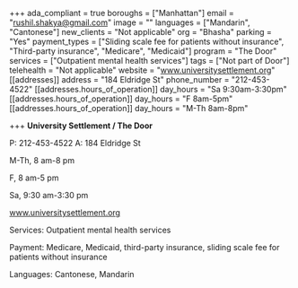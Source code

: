 +++
ada_compliant = true
boroughs = ["Manhattan"]
email = "rushil.shakya@gmail.com"
image = ""
languages = ["Mandarin", "Cantonese"]
new_clients = "Not applicable"
org = "Bhasha"
parking = "Yes"
payment_types = ["Sliding scale fee for patients without insurance", "Third-party insurance", "Medicare", "Medicaid"]
program = "The Door"
services = ["Outpatient mental health services"]
tags = ["Not part of Door"]
telehealth = "Not applicable"
website = "www.universitysettlement.org"
[[addresses]]
address = "184 Eldridge St"
phone_number = "212-453-4522"
[[addresses.hours_of_operation]]
day_hours = "Sa 9:30am-3:30pm"
[[addresses.hours_of_operation]]
day_hours = "F 8am-5pm"
[[addresses.hours_of_operation]]
day_hours = "M-Th 8am-8pm"

+++
**University Settlement / The Door**

P: 212-453-4522 A: 184 Eldridge St

M-Th, 8 am-8 pm

F, 8 am-5 pm

Sa, 9:30 am-3:30 pm

www.universitysettlement.org

Services: Outpatient mental health services

Payment: Medicare, Medicaid, third-party insurance, sliding scale fee for patients without insurance

Languages: Cantonese, Mandarin